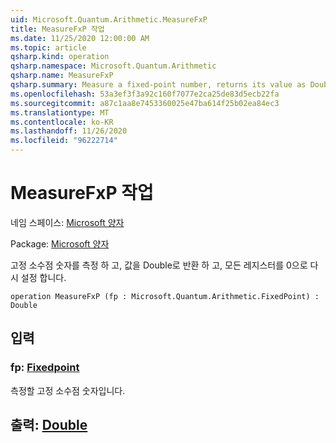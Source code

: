 ```yaml
---
uid: Microsoft.Quantum.Arithmetic.MeasureFxP
title: MeasureFxP 작업
ms.date: 11/25/2020 12:00:00 AM
ms.topic: article
qsharp.kind: operation
qsharp.namespace: Microsoft.Quantum.Arithmetic
qsharp.name: MeasureFxP
qsharp.summary: Measure a fixed-point number, returns its value as Double, and resets all the register to zero.
ms.openlocfilehash: 53a3ef3f3a92c160f7077e2ca25de83d5ecb22fa
ms.sourcegitcommit: a87c1aa8e7453360025e47ba614f25b02ea84ec3
ms.translationtype: MT
ms.contentlocale: ko-KR
ms.lasthandoff: 11/26/2020
ms.locfileid: "96222714"
---
```

# <a name="measurefxp-operation"></a>MeasureFxP 작업

네임 스페이스: [Microsoft 양자](xref:Microsoft.Quantum.Arithmetic)

Package: [Microsoft 양자](https://nuget.org/packages/Microsoft.Quantum.Numerics)


고정 소수점 숫자를 측정 하 고, 값을 Double로 반환 하 고, 모든 레지스터를 0으로 다시 설정 합니다.

```qsharp
operation MeasureFxP (fp : Microsoft.Quantum.Arithmetic.FixedPoint) : Double
```


## <a name="input"></a>입력

### <a name="fp--fixedpoint"></a>fp: [Fixedpoint](xref:Microsoft.Quantum.Arithmetic.FixedPoint)

측정할 고정 소수점 숫자입니다.



## <a name="output--double"></a>출력: [Double](xref:microsoft.quantum.lang-ref.double)

